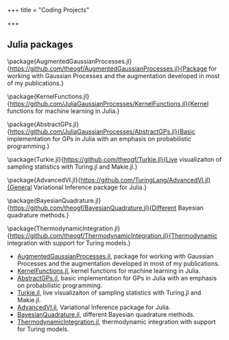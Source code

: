 +++
title = "Coding Projects"


+++


## Julia packages
\package{AugmentedGaussianProcesses.jl}{https://github.com/theogf/AugmentedGaussianProcesses.jl}{Package for working with Gaussian Processes and the augmentation developed in most of my publications.}

\package{KernelFunctions.jl}{https://github.com/JuliaGaussianProcesses/KernelFunctions.jl}{Kernel functions for machine learning in Julia.}

\package{AbstractGPs.jl}{https://github.com/JuliaGaussianProcesses/AbstractGPs.jl}{Basic implementation for GPs in Julia with an emphasis on probabilistic programming.}

\package{Turkie.jl}{https://github.com/theogf/Turkie.jl}{Live visualizaiton of sampling statistics with Turing.jl and Makie.jl.}

\package{AdvancedVI.jl}{https://github.com/TuringLang/AdvancedVI.jl}{General Variational Inference package for Julia.}

\package{BayesianQuadrature.jl}{https://github.com/theogf/BayesianQuadrature.jl}{Different Bayesian quadrature methods.}

\package{ThermodynamicIntegration.jl}{https://github.com/theogf/ThermodynamicIntegration.jl}{Thermodynamic integration with support for Turing models.}

- [AugmentedGaussianProcesses.jl](https://github.com/theogf/AugmentedGaussianProcesses.jl), package for working with Gaussian Processes and the augmentation developed in most of my publications.
- [KernelFunctions.jl](https://github.com/JuliaGaussianProcesses/KernelFunctions.jl), kernel functions for machine learning in Julia.
- [AbstractGPs.jl](https://github.com/JuliaGaussianProcesses/AbstractGPs.jl), basic implementation for GPs in Julia with an emphasis on probabilistic programming.
- [Turkie.jl](https://github.com/theogf/Turkie.jl), live visualizaiton of sampling statistics with Turing.jl and Makie.jl.
- [AdvancedVI.jl](https://github.com/TuringLang/AdvancedVI.jl), Variational Inference package for Julia.
- [BayesianQuadrature.jl](https://github.com/theogf/BayesianQuadrature.jl), different Bayesian quadrature methods.
- [ThermodynamicIntegration.jl](https://github.com/theogf/ThermodynamicIntegration.jl), thermodynamic integration with support for Turing models.